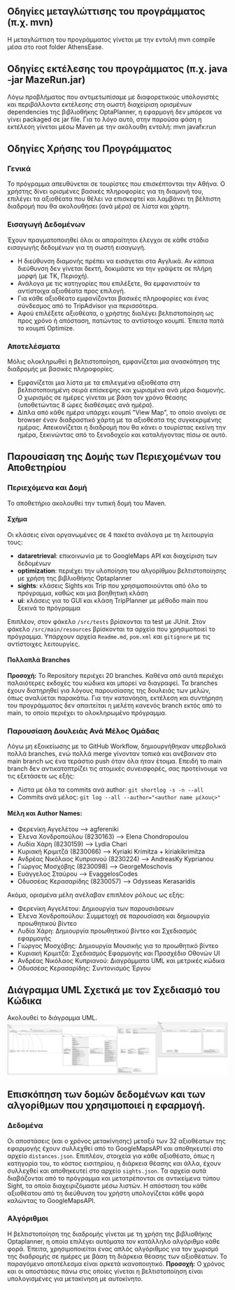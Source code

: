 ## Οδηγίες μεταγλώττισης του προγράμματος (π.χ. mvn)
Η μεταγλώττιση του προγράμματος γίνεται με την εντολή mvn compile μέσα στο root folder AthensEase.

## Οδηγίες εκτέλεσης του προγράμματος (π.χ. java -jar MazeRun.jar)
Λόγω προβλήματος που αντιμετωπίσαμε με διαφορετικούς υπολογιστές και περιβάλλοντα εκτέλεσης στη σωστή διαχείριση ορισμένων dependencies της βιβλιοθήκης OptaPlanner, η εφαρμογή δεν μπόρεσε να γίνει packaged σε jar file. Για το λόγο αυτό, στην παρούσα φάση η εκτέλεση γίνεται μέσω Maven με την ακόλουθη εντολή: mvn javafx:run

## Οδηγίες Χρήσης του Προγράμματος

### Γενικά
Το πρόγραμμα απευθύνεται σε τουρίστες που επισκέπτονται την Αθήνα. Ο χρήστης δίνει ορισμένες βασικές πληροφορίες για τη διαμονή του, επιλέγει τα αξιοθέατα που θέλει να επισκεφτεί και λαμβάνει τη βέλτιστη διαδρομή που θα ακολουθήσει (ανά μέρα) σε λίστα και χάρτη.

### Εισαγωγή Δεδομένων
Έχουν πραγματοποιηθεί όλοι οι απαραίτητοι έλεγχοι σε κάθε στάδιο εισαγωγής δεδομένων για τη σωστή εισαγωγή.
- Η διεύθυνση διαμονής πρέπει να εισάγεται στα Αγγλικά. Αν κάποια διεύθυνση δεν γίνεται δεκτή, δοκιμάστε να την γράψετε σε πλήρη μορφή (με ΤΚ, Περιοχή).
- Ανάλογα με τις κατηγορίες που επιλέξετε, θα εμφανιστούν τα αντίστοιχα αξιοθέατα προς επιλογή.
- Για κάθε αξιοθέατο εμφανίζονται βασικές πληροφορίες και ένας σύνδεσμος από το TripAdvisor για περισσότερα.
- Αφού επιλέξετε αξιοθέατα, ο χρήστης διαλέγει βελτιστοποίηση ως προς χρόνο ή απόσταση, πατώντας το αντίστοιχο κουμπί. Έπειτα πατά το κουμπί Optimize.

### Αποτελέσματα
Μόλις ολοκληρωθεί η βελτιστοποίηση, εμφανίζεται μια ανασκόπηση της διαδρομής με βασικές πληροφορίες.
- Εμφανίζεται μια λίστα με τα επιλεγμένα αξιοθέατα στη βελτιστοποιημένη σειρά επίσκεψης και χωρισμένα ανά μέρα διαμονής. Ο χωρισμός σε ημέρες γίνεται με βάση τον χρόνο θέασης (υποθετώντας 8 ώρες διαθέσιμες ανά ημέρα).
- Δίπλα από κάθε ημέρα υπάρχει κουμπί "View Map", το οποίο ανοίγει σε browser έναν διαδραστικό χάρτη με τα αξιοθέατα της συγκεκριμένης ημέρας. Απεικονίζεται η διαδρομή που θα κάνει ο τουρίστας εκείνη την ημέρα, ξεκινώντας από το ξενοδοχείο και καταλήγοντας πίσω σε αυτό.

## Παρουσίαση της Δομής των Περιεχομένων του Αποθετηρίου

### Περιεχόμενα και Δομή
Το αποθετήριο ακολουθεί την τυπική δομή του Maven.

#### Σχήμα
Οι κλάσεις είναι οργανωμένες σε 4 πακέτα ανάλογα με τη λειτουργία τους:
- **dataretrieval**: επικοινωνία με το GoogleMaps API και διαχείριση των δεδομένων
- **optimization**: περιέχει την υλοποίηση του αλγορίθμου βελτιστοποίησης με χρήση της βιβλιοθήκης Optaplanner
- **sights**: κλάσεις Sights και Trip που χρησιμοποιούνται από όλο το πρόγραμμα, καθώς και μια βοηθητική κλάση
- **ui**: κλάσεις για το GUI και κλάση TripPlanner με μέθοδο main που ξεκινά το πρόγραμμα

Επιπλέον, στον φάκελο `/src/tests` βρίσκονται τα test με JUnit.
Στον φάκελο `/src/main/resources` βρίσκονται τα αρχεία που χρησιμοποιεί το πρόγραμμα.
Υπάρχουν αρχεία `Readme.md`, `pom.xml` και `gitignore` με τις αντίστοιχες λειτουργίες.

#### Πολλαπλά Branches
**Προσοχή:** Το Repository περιέχει 20 branches. Καθένα από αυτά περιέχει παλαιότερες εκδοχές του κώδικα και μπορεί να διαγραφεί. Τα branches έχουν διατηρηθεί για λόγους παρουσίασης της δουλειάς των μελών, όπως αναλύεται παρακάτω. Για την κατανόηση, εκτέλεση και συντήρηση του προγράμματος δεν απαιτείται η μελέτη κανενός branch εκτός από το main, το οποίο περιέχει το ολοκληρωμένο πρόγραμμα.

### Παρουσίαση Δουλειάς Ανά Μέλος Ομάδας
Λόγω μη εξοικείωσης με το GitHub Workflow, δημιουργήθηκαν υπερβολικά πολλά branches, ενώ πολλά merge γίνονταν τοπικά και ανέβαιναν στο main branch ως ένα τεράστιο push όταν όλα ήταν έτοιμα.
Επειδή το main branch δεν αντικατοπτρίζει τις ατομικές συνεισφορές, σας προτείνουμε να τις εξετάσετε ως εξής:
- Λίστα με όλα τα commits ανά author: `git shortlog -s -n --all`
- Commits ανά μέλος: `git log --all --author="<author name μέλους>"`

#### Μέλη και Author Names:
- Φερενίκη Αγγελέτου --> agfereniki
- Έλενα Χονδροπούλου (8230163) --> Elena Chondropoulou
- Λυδία Χάρη (8230159) --> Lydia Chari
- Κυριακή Κριμιτζά (8230066) --> Kyriaki Krimitza + kiriakikrimitza
- Ανδρέας Νικόλαος Κυπριανού (8230224) --> AndreasKy Kyprianou
- Γιώργος Μοσχόβης (8230098) --> GeorgeMoschovis
- Ευάγγελος Σταύρου --> EvaggelosCodes
- Οδυσσέας Κερασαρίδης (8230057) --> Odysseas Kerasaridis

Ακόμα, ορισμένα μέλη ανέλαβαν επιπλέον ρόλους ως εξής:
- Φερενίκη Αγγελέτου: Δημιουργία των παρουσιάσεων
- Έλενα Χονδροπούλου: Συμμετοχή σε παρουσίαση και δημιουργία προωθητικού βίντεο
- Λυδία Χάρη: Δημιουργία προωθητικού βίντεο και Σχεδιασμός εφαρμογής 
- Γιώργος Μοσχόβης: Δημιουργία Μουσικής για το προωθητικό βίντεο
- Κυριακή Κριμιτζά: Σχεδιασμός Εφαρμογής και Προσχέδιο Οθονών UI
- Ανδρέας Νικόλαος Κυπριανού: Διαγράμματα UML και μετρικές κώδικα
- Οδυσσέας Κερασαρίδης: Συντονισμός Έργου

## Διάγραμμα UML Σχετικά με τον Σχεδιασμό του Κώδικα
Ακολουθεί το διάγραμμα UML.
![Διάγραμμα Κλάσεων](docs/FINALUML.svg)

## Επισκόπηση των δομών δεδομένων και των αλγορίθμων που χρησιμοποιεί η εφαρμογή.

### Δεδομένα
Οι αποστάσεις (και ο χρόνος μετακίνησης) μεταξύ των 32 αξιοθέατων της εφαρμογής έχουν συλλεχθεί από το GoogleMapsAPI και αποθηκευτεί στο αρχείο `distances.json`.
Επιπλέον, στοιχεία για κάθε αξιοθέατο, όπως η κατηγορία του, το κόστος εισιτηρίου, η διάρκεια θέασης και άλλα, έχουν συλλεχθεί και αποθηκευτεί στο αρχείο `sights.json`.
Τα αρχεία αυτά διαβάζονται από το πρόγραμμα και μετατρέπονται σε αντικείμενα τύπου Sight, τα οποία διαχειριζόμαστε μέσω λιστών.
Η απόσταση του κάθε αξιοθέατου από τη διεύθυνση του χρήστη υπολογίζεται κάθε φορά καλώντας το GoogleMapsAPI.

### Αλγόριθμοι
Η βελτιστοποίηση της διαδρομής γίνεται με τη χρήση της βιβλιοθήκης Optaplanner, η οποία επιλέγει αυτόματα τον κατάλληλο αλγόριθμο κάθε φορά.
Έπειτα, χρησιμοποιείται ένας απλός αλγόριθμος για τον χωρισμό της διαδρομής σε ημέρες με βάση τη διάρκεια θέασης των αξιοθέατων.
Το παραγόμενο αποτέλεσμα είναι αρκετά ικανοποιητικό.
**Προσοχή:** Ο χρόνος και οι αποστάσεις πάνω στις οποίες γίνεται η βελτιστοποίηση είναι υπολογισμένες για μετακίνηση με αυτοκίνητο.
